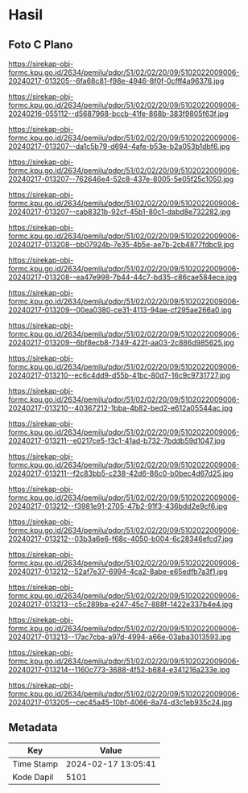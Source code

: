# Hasil

## Foto C Plano

https://sirekap-obj-formc.kpu.go.id/2634/pemilu/pdpr/51/02/02/20/09/5102022009006-20240217-013205--6fa68c81-f98e-4946-8f0f-0cfff4a96376.jpg

https://sirekap-obj-formc.kpu.go.id/2634/pemilu/pdpr/51/02/02/20/09/5102022009006-20240216-055112--d5687968-bccb-41fe-868b-383f9805f63f.jpg

https://sirekap-obj-formc.kpu.go.id/2634/pemilu/pdpr/51/02/02/20/09/5102022009006-20240217-013207--da1c5b79-d694-4afe-b53e-b2a053b1dbf6.jpg

https://sirekap-obj-formc.kpu.go.id/2634/pemilu/pdpr/51/02/02/20/09/5102022009006-20240217-013207--762646e4-52c8-437e-8005-5e05f25c1050.jpg

https://sirekap-obj-formc.kpu.go.id/2634/pemilu/pdpr/51/02/02/20/09/5102022009006-20240217-013207--cab8321b-92cf-45b1-80c1-dabd8e732282.jpg

https://sirekap-obj-formc.kpu.go.id/2634/pemilu/pdpr/51/02/02/20/09/5102022009006-20240217-013208--bb07924b-7e35-4b5e-ae7b-2cb4877fdbc9.jpg

https://sirekap-obj-formc.kpu.go.id/2634/pemilu/pdpr/51/02/02/20/09/5102022009006-20240217-013208--ea47e998-7b44-44c7-bd35-c86cae584ece.jpg

https://sirekap-obj-formc.kpu.go.id/2634/pemilu/pdpr/51/02/02/20/09/5102022009006-20240217-013209--00ea0380-ce31-4113-94ae-cf295ae266a0.jpg

https://sirekap-obj-formc.kpu.go.id/2634/pemilu/pdpr/51/02/02/20/09/5102022009006-20240217-013209--6bf8ecb8-7349-422f-aa03-2c886d985625.jpg

https://sirekap-obj-formc.kpu.go.id/2634/pemilu/pdpr/51/02/02/20/09/5102022009006-20240217-013210--ec6c4dd9-d55b-41bc-80d7-16c9c9731727.jpg

https://sirekap-obj-formc.kpu.go.id/2634/pemilu/pdpr/51/02/02/20/09/5102022009006-20240217-013210--40367212-1bba-4b82-bed2-e612a05544ac.jpg

https://sirekap-obj-formc.kpu.go.id/2634/pemilu/pdpr/51/02/02/20/09/5102022009006-20240217-013211--e0217ce5-f3c1-41ad-b732-7bddb59d1047.jpg

https://sirekap-obj-formc.kpu.go.id/2634/pemilu/pdpr/51/02/02/20/09/5102022009006-20240217-013211--f2c83bb5-c238-42d6-86c0-b0bec4d67d25.jpg

https://sirekap-obj-formc.kpu.go.id/2634/pemilu/pdpr/51/02/02/20/09/5102022009006-20240217-013212--f3981e91-2705-47b2-91f3-436bdd2e9cf6.jpg

https://sirekap-obj-formc.kpu.go.id/2634/pemilu/pdpr/51/02/02/20/09/5102022009006-20240217-013212--03b3a6e6-f68c-4050-b004-6c28346efcd7.jpg

https://sirekap-obj-formc.kpu.go.id/2634/pemilu/pdpr/51/02/02/20/09/5102022009006-20240217-013212--52af7e37-6994-4ca2-8abe-e65edfb7a3f1.jpg

https://sirekap-obj-formc.kpu.go.id/2634/pemilu/pdpr/51/02/02/20/09/5102022009006-20240217-013213--c5c289ba-e247-45c7-888f-1422e337b4e4.jpg

https://sirekap-obj-formc.kpu.go.id/2634/pemilu/pdpr/51/02/02/20/09/5102022009006-20240217-013213--17ac7cba-a97d-4994-a66e-03aba3013593.jpg

https://sirekap-obj-formc.kpu.go.id/2634/pemilu/pdpr/51/02/02/20/09/5102022009006-20240217-013214--1160c773-3688-4f52-b684-e341216a233e.jpg

https://sirekap-obj-formc.kpu.go.id/2634/pemilu/pdpr/51/02/02/20/09/5102022009006-20240217-013205--cec45a45-10bf-4066-8a74-d3c1eb935c24.jpg


## Metadata

| Key        | Value               |
| ---------- | ------------------- |
| Time Stamp | 2024-02-17 13:05:41 |
| Kode Dapil | 5101                |



